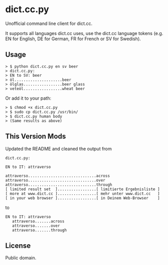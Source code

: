 # dict.cc.py

Unofficial command line client for dict.cc. 

It supports all languages dict.cc uses, use the dict.cc language tokens (e.g. EN for English, DE for German, FR for French or SV for Swedish).

## Usage

    > $ python dict.cc.py en sv beer
    > dict.cc.py:
    > EN to SV: beer 
    > öl.....................beer
    > ölglas.................beer glass
    > veteöl.................wheat beer

Or add it to your path:

    > $ chmod +x dict.cc.py
    > $ sudo cp dict.cc.py /usr/bin/
    > $ dict.cc.py human body
    > (Same results as above)

## This Version Mods

Updated the README and cleaned the output from 

    dict.cc.py:

    EN to IT: attraverso

    attraverso..............................across
    attraverso..............................over
    attraverso..............................through
    [ limited result set  ].................[ limitierte Ergebnisliste ]
    [ more at www.dict.cc ].................[ mehr unter www.dict.cc   ]
    [ in your web browser ].................[ in Deinem Web-Browser    ]

to 

    EN to IT: attraverso
       attraverso.......across
       attraverso.......over
       attraverso.......through

## License

Public domain.